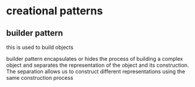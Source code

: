 # creational patterns

## builder pattern

this is used to build objects

builder pattern encapsulates or hides the process of building a complex object and separates the representation of the object and its construction. The separation allows us to construct different representations using the same construction process

